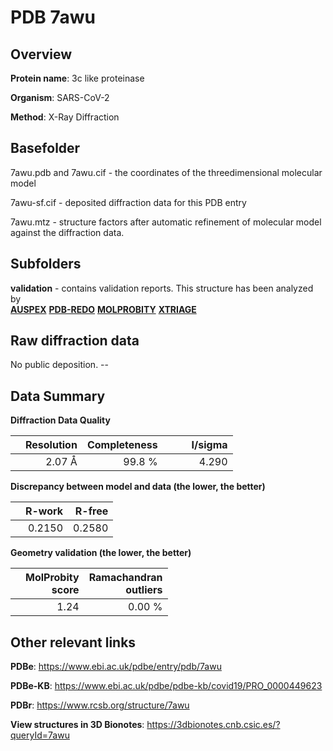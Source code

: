 # PDB 7awu

## Overview

**Protein name**: 3c like proteinase

**Organism**: SARS-CoV-2

**Method**: X-Ray Diffraction



## Basefolder

7awu.pdb and 7awu.cif - the coordinates of the threedimensional molecular model

7awu-sf.cif - deposited diffraction data for this PDB entry

7awu.mtz - structure factors after automatic refinement of molecular model against the diffraction data.

## Subfolders





**validation** - contains validation reports. This structure has been analyzed by <br>[**AUSPEX**](https://github.com/thorn-lab/coronavirus_structural_task_force/tree/master/pdb/3c_like_proteinase/SARS-CoV-2/7awu/validation/auspex) [**PDB-REDO**](https://github.com/thorn-lab/coronavirus_structural_task_force/tree/master/pdb/3c_like_proteinase/SARS-CoV-2/7awu/validation/pdb-redo) [**MOLPROBITY**](https://github.com/thorn-lab/coronavirus_structural_task_force/tree/master/pdb/3c_like_proteinase/SARS-CoV-2/7awu/validation/molprobity) [**XTRIAGE**](https://github.com/thorn-lab/coronavirus_structural_task_force/blob/master/pdb/3c_like_proteinase/SARS-CoV-2/7awu/validation/Xtriage_output.log)  



## Raw diffraction data

No public deposition. --<br> 

## Data Summary
**Diffraction Data Quality**

|   | Resolution | Completeness| I/sigma |
|---|-------------:|----------------:|--------------:|
|   |2.07 Å|99.8  %|<img width=50/>4.290|

**Discrepancy between model and data (the lower, the better)**

|   | **R-work**| **R-free**   
|---|-------------:|----------------:|           
||  0.2150|  0.2580|

**Geometry validation (the lower, the better)**

|   |**MolProbity<br>score**| **Ramachandran<br>outliers** 
|---|-------------:|----------------:|
||  1.24|  0.00 %|

 

 



## Other relevant links 
**PDBe**:  https://www.ebi.ac.uk/pdbe/entry/pdb/7awu

**PDBe-KB**: https://www.ebi.ac.uk/pdbe/pdbe-kb/covid19/PRO_0000449623 
 
**PDBr**: https://www.rcsb.org/structure/7awu 

**View structures in 3D Bionotes**: https://3dbionotes.cnb.csic.es/?queryId=7awu

